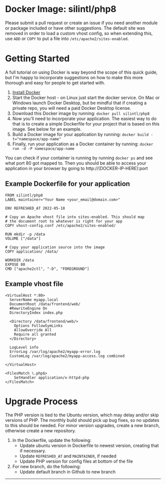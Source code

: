 # Docker Image: silintl/php8

Please submit a pull request or create an issue if you need another
module or package included or have other suggestions. The default
site was removed in order to load a custom vhost config, so when
extending this, use `ADD` or `COPY` to put a file into
`/etc/apache2/sites-enabled`.

# Getting Started

A full tutorial on using Docker is way beyond the scope of this
quick guide, but I'm happy to incorporate suggestions on how to
make this more thorough and easy for people to get started with.

1. [Install Docker](https://docs.docker.com/installation/)
2. Start the Docker host - on Linux just start the docker service.
   On Mac or Windows launch Docker Desktop, but be mindful that if
   creating a private repo, you will need a paid Docker Desktop license.
3. Download this Docker image by running: `docker pull silintl/php8`
4. Now you'll need to incorporate your application. The easiest way
   to do that is to create a simple Dockerfile for your project
   that is based on this image. See below for an example.
5. Build a Docker image for your application by running:
   `docker build -t="namespace/app-name"`
6. Finally, run your application as a Docker container by running:
   `docker run -d -P namespace/app-name`

You can check if your container is running by running
`docker ps` and see what port 80 got mapped to. Then you
should be able to access your application in your browser by
going to http://(DOCKER-IP-HERE):port

## Example Dockerfile for your application

```
FROM silintl/php8
LABEL maintainer="Your Name <your_email@domain.com>"

ENV REFRESHED_AT 2022-05-18

# Copy an Apache vhost file into sites-enabled. This should map
# the document root to whatever is right for your app
COPY vhost-config.conf /etc/apache2/sites-enabled/

RUN mkdir -p /data
VOLUME ["/data"]

# Copy your application source into the image
COPY application/ /data/

WORKDIR /data
EXPOSE 80
CMD ["apache2ctl", "-D", "FOREGROUND"]
```

## Example vhost file

```
<VirtualHost *:80>
  ServerName myapp.local
  DocumentRoot /data/frontend/web/
  #RewriteEngine On
  DirectoryIndex index.php

  <Directory /data/frontend/web/>
    Options FollowSymLinks
    AllowOverride All
    Require all granted
  </Directory>

  LogLevel info
  ErrorLog /var/log/apache2/myapp-error.log
  CustomLog /var/log/apache2/myapp-access.log combined

</VirtualHost>

<FilesMatch \.php$>
    SetHandler application/x-httpd-php
</FilesMatch>
```

# Upgrade Process

The PHP version is tied to the Ubuntu version, which may delay and/or skip versions of PHP. The monthly build should pick up bug fixes, so no updates to this should be needed. For minor version upgrades, create a new branch, otherwise create a new repository.

1. In the Dockerfile, update the following:
   - Update ubuntu version in Dockerfile to newest version,
     creating that if necessary.
   - Update `REFRESHED_AT` and `MAINTAINER`, if needed
   - Update PHP version for config files at bottom of the file
2. For new branch, do the following:
   - Update default branch in Github to new branch

---
